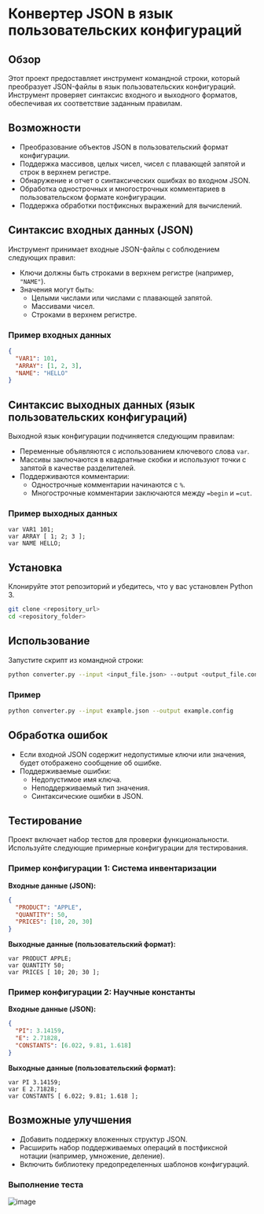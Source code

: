 # Конвертер JSON в язык пользовательских конфигураций

## Обзор
Этот проект предоставляет инструмент командной строки, который преобразует JSON-файлы в язык пользовательских конфигураций. Инструмент проверяет синтаксис входного и выходного форматов, обеспечивая их соответствие заданным правилам.

## Возможности
- Преобразование объектов JSON в пользовательский формат конфигурации.
- Поддержка массивов, целых чисел, чисел с плавающей запятой и строк в верхнем регистре.
- Обнаружение и отчет о синтаксических ошибках во входном JSON.
- Обработка однострочных и многострочных комментариев в пользовательском формате конфигурации.
- Поддержка обработки постфиксных выражений для вычислений.

## Синтаксис входных данных (JSON)
Инструмент принимает входные JSON-файлы с соблюдением следующих правил:
- Ключи должны быть строками в верхнем регистре (например, `"NAME"`).
- Значения могут быть:
  - Целыми числами или числами с плавающей запятой.
  - Массивами чисел.
  - Строками в верхнем регистре.

### Пример входных данных
```json
{
  "VAR1": 101,
  "ARRAY": [1, 2, 3],
  "NAME": "HELLO"
}
```

## Синтаксис выходных данных (язык пользовательских конфигураций)
Выходной язык конфигурации подчиняется следующим правилам:
- Переменные объявляются с использованием ключевого слова `var`.
- Массивы заключаются в квадратные скобки и используют точки с запятой в качестве разделителей.
- Поддерживаются комментарии:
  - Однострочные комментарии начинаются с `%`.
  - Многострочные комментарии заключаются между `=begin` и `=cut`.

### Пример выходных данных
```
var VAR1 101;
var ARRAY [ 1; 2; 3 ];
var NAME HELLO;
```

## Установка
Клонируйте этот репозиторий и убедитесь, что у вас установлен Python 3.

```bash
git clone <repository_url>
cd <repository_folder>
```

## Использование
Запустите скрипт из командной строки:

```bash
python converter.py --input <input_file.json> --output <output_file.config>
```

### Пример
```bash
python converter.py --input example.json --output example.config
```

## Обработка ошибок
- Если входной JSON содержит недопустимые ключи или значения, будет отображено сообщение об ошибке.
- Поддерживаемые ошибки:
  - Недопустимое имя ключа.
  - Неподдерживаемый тип значения.
  - Синтаксические ошибки в JSON.

## Тестирование
Проект включает набор тестов для проверки функциональности. Используйте следующие примерные конфигурации для тестирования.

### Пример конфигурации 1: Система инвентаризации
**Входные данные (JSON):**
```json
{
  "PRODUCT": "APPLE",
  "QUANTITY": 50,
  "PRICES": [10, 20, 30]
}
```
**Выходные данные (пользовательский формат):**
```
var PRODUCT APPLE;
var QUANTITY 50;
var PRICES [ 10; 20; 30 ];
```

### Пример конфигурации 2: Научные константы
**Входные данные (JSON):**
```json
{
  "PI": 3.14159,
  "E": 2.71828,
  "CONSTANTS": [6.022, 9.81, 1.618]
}
```
**Выходные данные (пользовательский формат):**
```
var PI 3.14159;
var E 2.71828;
var CONSTANTS [ 6.022; 9.81; 1.618 ];
```

## Возможные улучшения
- Добавить поддержку вложенных структур JSON.
- Расширить набор поддерживаемых операций в постфиксной нотации (например, умножение, деление).
- Включить библиотеку предопределенных шаблонов конфигураций.

### Выполнение теста 
![image](https://github.com/user-attachments/assets/782c3029-bc2c-46f5-87ab-2d412d10214d)
